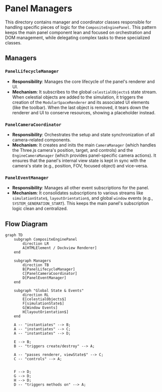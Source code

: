 # Panel Managers

This directory contains manager and coordinator classes responsible for handling specific pieces of logic for the `CompositeEnginePanel`. This pattern keeps the main panel component lean and focused on orchestration and DOM management, while delegating complex tasks to these specialized classes.

## Managers

### `PanelLifecycleManager`

- **Responsibility**: Manages the core lifecycle of the panel's renderer and UI.
- **Mechanism**: It subscribes to the global `celestialObjects$` state stream. When celestial objects are added to the simulation, it triggers the creation of the `ModularSpaceRenderer` and its associated UI elements (like the toolbar). When the last object is removed, it tears down the renderer and UI to conserve resources, showing a placeholder instead.

### `PanelCameraCoordinator`

- **Responsibility**: Orchestrates the setup and state synchronization of all camera-related components.
- **Mechanism**: It creates and inits the main `CameraManager` (which handles the Three.js camera's position, target, and controls) and the `EngineCameraManager` (which provides panel-specific camera actions). It ensures that the panel's internal view state is kept in sync with the camera's state (e.g., position, FOV, focused object) and vice-versa.

### `PanelEventManager`

- **Responsibility**: Manages all other event subscriptions for the panel.
- **Mechanism**: It consolidates subscriptions to various streams like `simulationState$`, `layoutOrientation$`, and global `window` events (e.g., `SYSTEM_GENERATION_START`). This keeps the main panel's subscription logic clean and centralized.

## Flow Diagram

```mermaid
graph TD
    subgraph CompositeEnginePanel
        direction LR
        A[HTMLElement / Dockview Renderer]
    end

    subgraph Managers
        direction TB
        B[PanelLifecycleManager]
        C[PanelCameraCoordinator]
        D[PanelEventManager]
    end

    subgraph "Global State & Events"
        direction RL
        E[celestialObjects$]
        F[simulationState$]
        G[Window Events]
        H[layoutOrientation$]
    end

    A -- "instantiates" --> B;
    A -- "instantiates" --> C;
    A -- "instantiates" --> D;

    E --> B;
    B -- "triggers create/destroy" --> A;

    A -- "passes renderer, viewState$" --> C;
    C -- "controls" --> A;


    F --> D;
    G --> D;
    H --> D;
    D -- "triggers methods on" --> A;
```
